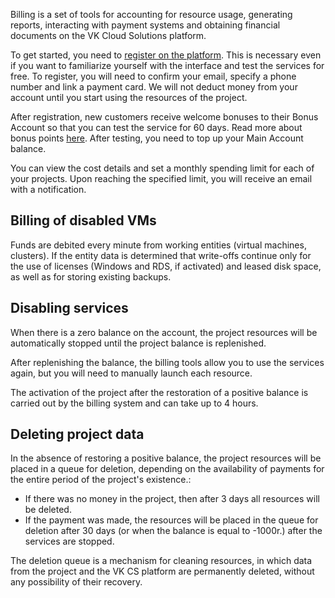 Billing is a set of tools for accounting for resource usage, generating reports, interacting with payment systems and obtaining financial documents on the VK Cloud Solutions platform.

To get started, you need to [register on the platform](https://mcs.mail.ru/docs/en/additionals/start/get-started/registration). This is necessary even if you want to familiarize yourself with the interface and test the services for free. To register, you will need to confirm your email, specify a phone number and link a payment card. We will not deduct money from your account until you start using the resources of the project.

After registration, new customers receive welcome bonuses to their Bonus Account so that you can test the service for 60 days. Read more about bonus points [here](https://mcs.mail.ru/docs/en/additionals/billing/concepts/promotions). After testing, you need to top up your Main Account balance.

You can view the cost details and set a monthly spending limit for each of your projects. Upon reaching the specified limit, you will receive an email with a notification.

## Billing of disabled VMs

Funds are debited every minute from working entities (virtual machines, clusters). If the entity data is determined that write-offs continue only for the use of licenses (Windows and RDS, if activated) and leased disk space, as well as for storing existing backups.

## Disabling services

When there is a zero balance on the account, the project resources will be automatically stopped until the project balance is replenished.

After replenishing the balance, the billing tools allow you to use the services again, but you will need to manually launch each resource.

<info>

The activation of the project after the restoration of a positive balance is carried out by the billing system and can take up to 4 hours.

</info>

## Deleting project data
In the absence of restoring a positive balance, the project resources will be placed in a queue for deletion, depending on the availability of payments for the entire period of the project's existence.:
- If there was no money in the project, then after 3 days all resources will be deleted.
- If the payment was made, the resources will be placed in the queue for deletion after 30 days (or when the balance is equal to -1000r.) after the services are stopped.

The deletion queue is a mechanism for cleaning resources, in which data from the project and the VK CS platform are permanently deleted, without any possibility of their recovery.

